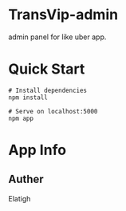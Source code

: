 # TransVip-admin
admin panel for like uber app.

Quick Start
===
```
# Install dependencies
npm install

# Serve on localhost:5000
npm app
```
App Info
===

Auther
---
Elatigh 

